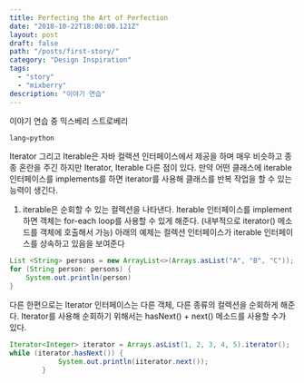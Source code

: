 ```yaml
---
title: Perfecting the Art of Perfection
date: "2018-10-22T18:00:00.121Z"
layout: post
draft: false
path: "/posts/first-story/"
category: "Design Inspiration"
tags:
  - "story"
  - "mixberry"
description: "이야기 연습"
---
```


이야기 연습 중
믹스베리 스트로베리

```python
lang=python
```
Iterator 그리고 Iterable은 자바 컬렉션 인터페이스에서 제공을 하며 매우 비슷하고 종종 혼란을 주긴 하지만 Iterator, Iterable 다른 점이 있다.
만약 어떤 클래스에 iterable 인터페이스를 implements를 하면 iterator를 사용해 클래스를 반복 작업을 할 수 있는 능력이 생긴다.

1. iterable은 순회할 수 있는 컬렉션을 나타낸다. Iterable 인터페이스를 implement하면 객체는 for-each loop를 사용할 수 있게 해준다. (내부적으로 iterator() 메소드를 객체에 호출해서 가능)
아래의 예제는 컬렉션 인터페이스가 iterable 인터페이스를 상속하고 있음을 보여준다
```java
List <String> persons = new ArrayList<>(Arrays.asList("A", "B", "C"));
for (String person: persons) {
    System.out.println(person)
}
```

다른 한편으로는 Iterator 인터페이스는 다른 객체, 다른 종류의 컬렉션을 순회하게 해준다. Iterator를 사용해 순회하기 위해서는 hasNext() + next() 메소드를 사용할 수가 있다.
```java
Iterator<Integer> iterator = Arrays.asList(1, 2, 3, 4, 5).iterator();
while (iterator.hasNext()) {
            System.out.println(iiterator.next());
        }
```